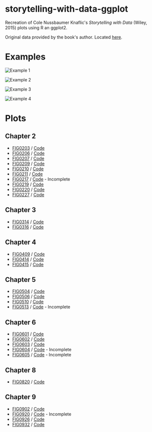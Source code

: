 # storytelling-with-data-ggplot
Recreation of Cole Nussbaumer Knaflic's _Storytelling with Data_ (Wiley, 2015) plots using R an ggplot2. 

Original data provided by the book's author. Located [here](http://www.storytellingwithdata.com/book/downloads).

# Examples

![Example 1](https://raw.githubusercontent.com/adamribaudo/storytelling-with-data-ggplot/master/comparison%20examples/FIG0207_comparison.jpg)

![Example 2](https://raw.githubusercontent.com/adamribaudo/storytelling-with-data-ggplot/master/comparison%20examples/FIG0316_comparison.jpg)

![Example 3](https://raw.githubusercontent.com/adamribaudo/storytelling-with-data-ggplot/master/comparison%20examples/FIG0211_comparison.jpg)

![Example 4](https://raw.githubusercontent.com/adamribaudo/storytelling-with-data-ggplot/master/comparison%20examples/FIG0510_comparison.jpg)

# Plots
## Chapter 2

* [FIG0203](https://raw.githubusercontent.com/adamribaudo/storytelling-with-data-ggplot/master/plot%20output/FIG0203.png) / [Code](FIG0203.R)
* [FIG0206](https://raw.githubusercontent.com/adamribaudo/storytelling-with-data-ggplot/master/plot%20output/FIG0206.png) / [Code](FIG0206.R)
* [FIG0207](https://raw.githubusercontent.com/adamribaudo/storytelling-with-data-ggplot/master/plot%20output/FIG0207.png) / [Code](FIG0207.R)
* [FIG0209](https://raw.githubusercontent.com/adamribaudo/storytelling-with-data-ggplot/master/plot%20output/FIG0209.png) / [Code](FIG0209.R)
* [FIG0210](https://raw.githubusercontent.com/adamribaudo/storytelling-with-data-ggplot/master/plot%20output/FIG0210.png) / [Code](FIG0210.R)
* [FIG0211](https://raw.githubusercontent.com/adamribaudo/storytelling-with-data-ggplot/master/plot%20output/FIG0211.png) / [Code](FIG0211.R)
* [FIG0217](https://raw.githubusercontent.com/adamribaudo/storytelling-with-data-ggplot/master/plot%20output/FIG0217.png) / [Code](FIG0217.R) - Incomplete
* [FIG0219](https://raw.githubusercontent.com/adamribaudo/storytelling-with-data-ggplot/master/plot%20output/FIG0219.png) / [Code](FIG0219.R)
* [FIG0220](https://raw.githubusercontent.com/adamribaudo/storytelling-with-data-ggplot/master/plot%20output/FIG0220.png) / [Code](FIG0220.R)
* [FIG0227](https://raw.githubusercontent.com/adamribaudo/storytelling-with-data-ggplot/master/plot%20output/FIG0227.png) / [Code](FIG0227.R)

## Chapter 3

* [FIG0314](https://raw.githubusercontent.com/adamribaudo/storytelling-with-data-ggplot/master/plot%20output/FIG0314.png) / [Code](FIG0314.R)
* [FIG0316](https://raw.githubusercontent.com/adamribaudo/storytelling-with-data-ggplot/master/plot%20output/FIG0316.png) / [Code](FIG0316.R)


## Chapter 4

* [FIG0409](https://raw.githubusercontent.com/adamribaudo/storytelling-with-data-ggplot/master/plot%20output/FIG0409.png) / [Code](FIG0409.R)
* [FIG0414](https://raw.githubusercontent.com/adamribaudo/storytelling-with-data-ggplot/master/plot%20output/FIG0414.png) / [Code](FIG0414.R)
* [FIG0415](https://raw.githubusercontent.com/adamribaudo/storytelling-with-data-ggplot/master/plot%20output/FIG0415.png) / [Code](FIG0415.R)

## Chapter 5

* [FIG0504](https://raw.githubusercontent.com/adamribaudo/storytelling-with-data-ggplot/master/plot%20output/FIG0504.png) / [Code](FIG0504.R)
* [FIG0506](https://raw.githubusercontent.com/adamribaudo/storytelling-with-data-ggplot/master/plot%20output/FIG0506.png) / [Code](FIG0506.R)
* [FIG0510](https://raw.githubusercontent.com/adamribaudo/storytelling-with-data-ggplot/master/plot%20output/FIG0510.png) / [Code](FIG0510.R)
* [FIG0513](https://raw.githubusercontent.com/adamribaudo/storytelling-with-data-ggplot/master/plot%20output/FIG0513.png) / [Code](FIG0513.R) - Incomplete

## Chapter 6

* [FIG0601](https://raw.githubusercontent.com/adamribaudo/storytelling-with-data-ggplot/master/plot%20output/FIG0601.png) / [Code](FIG0601.R)
* [FIG0602](https://raw.githubusercontent.com/adamribaudo/storytelling-with-data-ggplot/master/plot%20output/FIG0602.png) / [Code](FIG0602.R)
* [FIG0603](https://raw.githubusercontent.com/adamribaudo/storytelling-with-data-ggplot/master/plot%20output/FIG0603.png) / [Code](FIG0603.R)
* [FIG0604](https://raw.githubusercontent.com/adamribaudo/storytelling-with-data-ggplot/master/plot%20output/FIG0604.png) / [Code](FIG0604.R) - Incomplete
* [FIG0605](https://raw.githubusercontent.com/adamribaudo/storytelling-with-data-ggplot/master/plot%20output/FIG0605.png) / [Code](FIG0605.R) - Incomplete

## Chapter 8

* [FIG0820](https://raw.githubusercontent.com/adamribaudo/storytelling-with-data-ggplot/master/plot%20output/FIG0820.png) / [Code](FIG0820.R)

## Chapter 9

* [FIG0902](https://raw.githubusercontent.com/adamribaudo/storytelling-with-data-ggplot/master/plot%20output/FIG0902.png) / [Code](FIG0902.R)
* [FIG0920](https://raw.githubusercontent.com/adamribaudo/storytelling-with-data-ggplot/master/plot%20output/FIG0920.png) / [Code](FIG0920.R) - Incomplete
* [FIG0926](https://raw.githubusercontent.com/adamribaudo/storytelling-with-data-ggplot/master/plot%20output/FIG0926.png) / [Code](FIG0926.R)
* [FIG0932](https://raw.githubusercontent.com/adamribaudo/storytelling-with-data-ggplot/master/plot%20output/FIG0932.png) / [Code](FIG0932.R)


